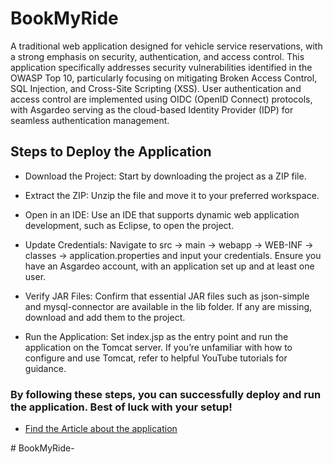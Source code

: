 
# BookMyRide
A traditional web application designed for vehicle service reservations, with a strong emphasis on security, authentication, and access control. 
This application specifically addresses security vulnerabilities identified in the OWASP Top 10, particularly focusing on mitigating Broken Access Control, SQL Injection, and Cross-Site Scripting (XSS).
User authentication and access control are implemented using OIDC (OpenID Connect) protocols, with Asgardeo serving as the cloud-based Identity Provider (IDP) for seamless authentication management.


## Steps to Deploy the Application

- Download the Project: Start by downloading the project as a ZIP file.

- Extract the ZIP: Unzip the file and move it to your preferred workspace.

- Open in an IDE: Use an IDE that supports dynamic web application development, such as Eclipse, to open the project.

- Update Credentials: Navigate to src -> main -> webapp -> WEB-INF -> classes -> application.properties and input your credentials. Ensure you have an Asgardeo account, with an application set up and at least one user.

- Verify JAR Files: Confirm that essential JAR files such as json-simple and mysql-connector are available in the lib folder. If any are missing, download and add them to the project.

- Run the Application: Set index.jsp as the entry point and run the application on the Tomcat server. If you’re unfamiliar with how to configure and use Tomcat, refer to helpful YouTube tutorials for guidance.


### By following these steps, you can successfully deploy and run the application. Best of luck with your setup!



 - [Find the Article about the application](https://medium.com/@supuniab1/developing-a-secure-vehicle-service-reservation-application-my-journey-with-bookmyride-df28b027d5c3)



#   B o o k M y R i d e - 
 
 
